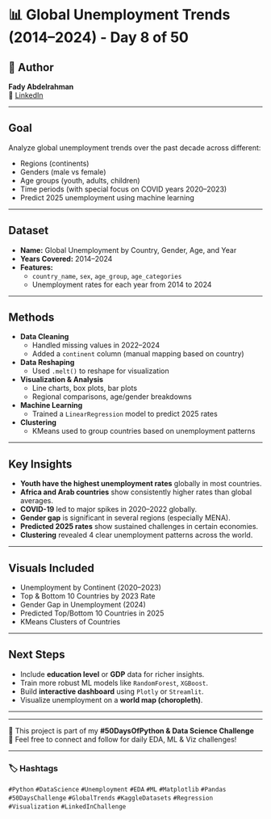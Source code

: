 # 📊 Global Unemployment Trends (2014–2024)  - Day 8 of 50

## 👤 Author
**Fady Abdelrahman**  
🔗 [LinkedIn](https://www.linkedin.com/in/fady-abdelrahman-a649a12b6/)

---

##  Goal
Analyze global unemployment trends over the past decade across different:
- Regions (continents)
- Genders (male vs female)
- Age groups (youth, adults, children)
- Time periods (with special focus on COVID years 2020–2023)
- Predict 2025 unemployment using machine learning

---

##  Dataset
- **Name:** Global Unemployment by Country, Gender, Age, and Year
- **Years Covered:** 2014–2024
- **Features:**
  - `country_name`, `sex`, `age_group`, `age_categories`
  - Unemployment rates for each year from 2014 to 2024

---

## Methods
- **Data Cleaning**
  - Handled missing values in 2022–2024
  - Added a `continent` column (manual mapping based on country)
- **Data Reshaping**
  - Used `.melt()` to reshape for visualization
- **Visualization & Analysis**
  - Line charts, box plots, bar plots
  - Regional comparisons, age/gender breakdowns
- **Machine Learning**
  - Trained a `LinearRegression` model to predict 2025 rates
- **Clustering**
  - KMeans used to group countries based on unemployment patterns

---

## Key Insights
- **Youth have the highest unemployment rates** globally in most countries.
- **Africa and Arab countries** show consistently higher rates than global averages.
- **COVID-19** led to major spikes in 2020–2022 globally.
- **Gender gap** is significant in several regions (especially MENA).
- **Predicted 2025 rates** show sustained challenges in certain economies.
- **Clustering** revealed 4 clear unemployment patterns across the world.

---

## Visuals Included
- Unemployment by Continent (2020–2023)
- Top & Bottom 10 Countries by 2023 Rate
- Gender Gap in Unemployment (2024)
- Predicted Top/Bottom 10 Countries in 2025
- KMeans Clusters of Countries

---

## Next Steps
- Include **education level** or **GDP** data for richer insights.
- Train more robust ML models like `RandomForest`, `XGBoost`.
- Build **interactive dashboard** using `Plotly` or `Streamlit`.
- Visualize unemployment on a **world map (choropleth)**.

---

---

📌 This project is part of my **#50DaysOfPython & Data Science Challenge**  
📢 Feel free to connect and follow for daily EDA, ML & Viz challenges!

---

### 🏷️ Hashtags  
`#Python` `#DataScience` `#Unemployment` `#EDA` `#ML` `#Matplotlib` `#Pandas` `#50DaysChallenge` `#GlobalTrends` `#KaggleDatasets` `#Regression` `#Visualization` `#LinkedInChallenge`
